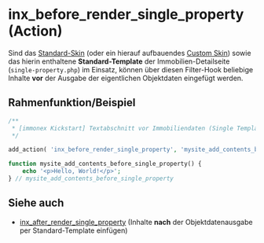 # inx_before_render_single_property (Action)

Sind das [Standard-Skin](standard-skin) (oder ein hierauf aufbauendes [Custom Skin](skins?id=custom-skins)) sowie das hierin enthaltene **Standard-Template** der Immobilien-Detailseite (`single-property.php`) im Einsatz, können über diesen Filter-Hook beliebige Inhalte **vor** der Ausgabe der eigentlichen Objektdaten eingefügt werden.

## Rahmenfunktion/Beispiel

[](_info-snippet-einbindung.md ':include')

```php
/**
 * [immonex Kickstart] Textabschnitt vor Immobiliendaten (Single Template) ergänzen.
 */

add_action( 'inx_before_render_single_property', 'mysite_add_contents_before_single_property' );

function mysite_add_contents_before_single_property() {
	echo '<p>Hello, World!</p>';
} // mysite_add_contents_before_single_property
```

## Siehe auch

- [inx_after_render_single_property](action-inx-after-render-single-property) (Inhalte **nach** der Objektdatenausgabe per Standard-Template einfügen)

[](_backlink.md ':include')